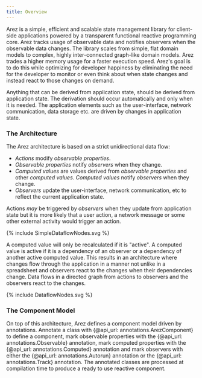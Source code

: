 ```yaml
---
title: Overview
---
```


Arez is a simple, efficient and scalable state management library for client-side applications powered by a
transparent functional reactive programming core. Arez tracks usage of observable data and notifies observers
when the observable data changes. The library scales from simple, flat domain models to complex, highly
inter-connected graph-like domain models. Arez trades a higher memory usage for a faster execution speed.
Arez's goal is to do this while optimizing for developer happiness by eliminating the need for the developer
to monitor or even think about when state changes and instead react to those changes on demand.

Anything that can be derived from application state, should be derived from application state. The derivation
should occur automatically and only when it is needed. The application elements such as the user-interface,
network communication, data storage etc. are driven by changes in application state.

### The Architecture

The Arez architecture is based on a strict unidirectional data flow:

* _Actions_ modify _observable properties_.
* _Observable properties_ notify _observers_ when they change.
* _Computed values_ are values derived from _observable properties_ and other _computed values_. _Computed values_
  notify _observers_ when they change.
* _Observers_ update the user-interface, network communication, etc to reflect the current application state.

Actions _may_ be triggered by _observers_ when they update from application state but it is more likely that a
user action, a network message or some other external activity would trigger an action.

<div class="svg-figure">
{% include SimpleDataflowNodes.svg %}
</div>

A computed value will only be recalculated if it is "active". A computed value is active if it is a dependency
of an observer or a dependency of another active computed value. This results in an architecture where changes
flow through the application in a manner not unlike in a spreadsheet and observers react to the changes when
their dependencies change. Data flows in a directed graph from actions to observers and the observers react
to the changes.

<div class="svg-figure">
{% include DataflowNodes.svg %}
</div>

### The Component Model

On top of this architecture, Arez defines a component model driven by annotations. Annotate a class with
{@api_url: annotations.ArezComponent} to define a component, mark observable properties with the
{@api_url: annotations.Observable} annotation, mark computed properties with the {@api_url: annotations.Computed}
annotation and mark observers with either the {@api_url: annotations.Autorun} annotation or the
{@api_url: annotations.Track} annotation. The annotated classes are processed at compilation time to produce
a ready to use reactive component.
